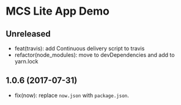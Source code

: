 # MCS Lite App Demo

## Unreleased

- feat(travis): add Continuous delivery script to travis
- refactor(node_modules): move to devDependencies and add to yarn.lock

## 1.0.6 (2017-07-31)

- fix(now): replace `now.json` with `package.json`.
